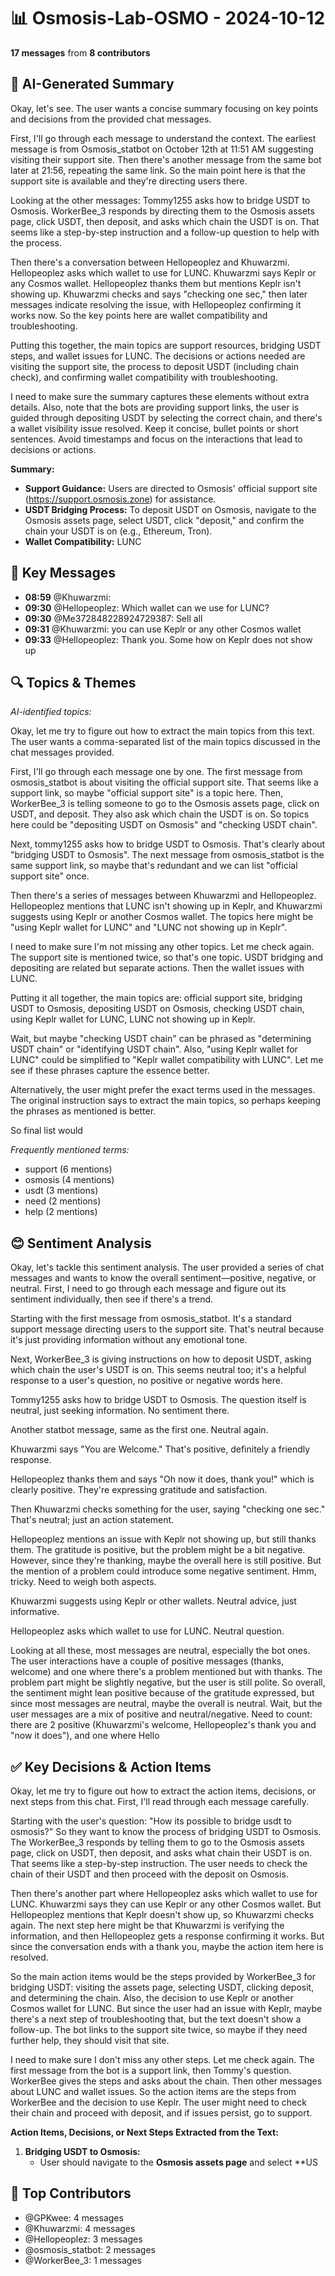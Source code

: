 # 📊 Osmosis-Lab-OSMO - 2024-10-12
**17 messages** from **8 contributors**

## 📝 AI-Generated Summary
<think>
Okay, let's see. The user wants a concise summary focusing on key points and decisions from the provided chat messages.

First, I'll go through each message to understand the context. The earliest message is from Osmosis_statbot on October 12th at 11:51 AM suggesting visiting their support site. Then there's another message from the same bot later at 21:56, repeating the same link. So the main point here is that the support site is available and they're directing users there.

Looking at the other messages: Tommy1255 asks how to bridge USDT to Osmosis. WorkerBee_3 responds by directing them to the Osmosis assets page, click USDT, then deposit, and asks which chain the USDT is on. That seems like a step-by-step instruction and a follow-up question to help with the process.

Then there's a conversation between Hellopeoplez and Khuwarzmi. Hellopeoplez asks which wallet to use for LUNC. Khuwarzmi says Keplr or any Cosmos wallet. Hellopeoplez thanks them but mentions Keplr isn't showing up. Khuwarzmi checks and says "checking one sec," then later messages indicate resolving the issue, with Hellopeoplez confirming it works now. So the key points here are wallet compatibility and troubleshooting.

Putting this together, the main topics are support resources, bridging USDT steps, and wallet issues for LUNC. The decisions or actions needed are visiting the support site, the process to deposit USDT (including chain check), and confirming wallet compatibility with troubleshooting.

I need to make sure the summary captures these elements without extra details. Also, note that the bots are providing support links, the user is guided through depositing USDT by selecting the correct chain, and there's a wallet visibility issue resolved. Keep it concise, bullet points or short sentences. Avoid timestamps and focus on the interactions that lead to decisions or actions.
</think>

**Summary:**  
- **Support Guidance:** Users are directed to Osmosis' official support site (https://support.osmosis.zone) for assistance.  
- **USDT Bridging Process:** To deposit USDT on Osmosis, navigate to the Osmosis assets page, select USDT, click "deposit," and confirm the chain your USDT is on (e.g., Ethereum, Tron).  
- **Wallet Compatibility:** LUNC

## 💬 Key Messages
- **08:59** @Khuwarzmi: 
- **09:30** @Hellopeoplez: Which wallet can we use for LUNC?
- **09:30** @Me372848228924729387: Sell all
- **09:31** @Khuwarzmi: you can use Keplr or any other Cosmos wallet
- **09:33** @Hellopeoplez: Thank you. Some how on Keplr does not show up

## 🔍 Topics & Themes
*AI-identified topics:*
> <think>
Okay, let me try to figure out how to extract the main topics from this text. The user wants a comma-separated list of the main topics discussed in the chat messages provided.

First, I'll go through each message one by one. The first message from osmosis_statbot is about visiting the official support site. That seems like a support link, so maybe "official support site" is a topic here. Then, WorkerBee_3 is telling someone to go to the Osmosis assets page, click on USDT, and deposit. They also ask which chain the USDT is on. So topics here could be "depositing USDT on Osmosis" and "checking USDT chain". 

Next, tommy1255 asks how to bridge USDT to Osmosis. That's clearly about "bridging USDT to Osmosis". The next message from osmosis_statbot is the same support link, so maybe that's redundant and we can list "official support site" once. 

Then there's a series of messages between Khuwarzmi and Hellopeoplez. Hellopeoplez mentions that LUNC isn't showing up in Keplr, and Khuwarzmi suggests using Keplr or another Cosmos wallet. The topics here might be "using Keplr wallet for LUNC" and "LUNC not showing up in Keplr". 

I need to make sure I'm not missing any other topics. Let me check again. The support site is mentioned twice, so that's one topic. USDT bridging and depositing are related but separate actions. Then the wallet issues with LUNC. 

Putting it all together, the main topics are: official support site, bridging USDT to Osmosis, depositing USDT on Osmosis, checking USDT chain, using Keplr wallet for LUNC, LUNC not showing up in Keplr. 

Wait, but maybe "checking USDT chain" can be phrased as "determining USDT chain" or "identifying USDT chain". Also, "using Keplr wallet for LUNC" could be simplified to "Keplr wallet compatibility with LUNC". Let me see if these phrases capture the essence better. 

Alternatively, the user might prefer the exact terms used in the messages. The original instruction says to extract the main topics, so perhaps keeping the phrases as mentioned is better. 

So final list would

*Frequently mentioned terms:*
- support (6 mentions)
- osmosis (4 mentions)
- usdt (3 mentions)
- need (2 mentions)
- help (2 mentions)

## 😊 Sentiment Analysis
<think>
Okay, let's tackle this sentiment analysis. The user provided a series of chat messages and wants to know the overall sentiment—positive, negative, or neutral. First, I need to go through each message and figure out its sentiment individually, then see if there's a trend.

Starting with the first message from osmosis_statbot. It's a standard support message directing users to the support site. That's neutral because it's just providing information without any emotional tone.

Next, WorkerBee_3 is giving instructions on how to deposit USDT, asking which chain the user's USDT is on. This seems neutral too; it's a helpful response to a user's question, no positive or negative words here.

Tommy1255 asks how to bridge USDT to Osmosis. The question itself is neutral, just seeking information. No sentiment there.

Another statbot message, same as the first one. Neutral again.

Khuwarzmi says "You are Welcome." That's positive, definitely a friendly response.

Hellopeoplez thanks them and says "Oh now it does, thank you!" which is clearly positive. They're expressing gratitude and satisfaction.

Then Khuwarzmi checks something for the user, saying "checking one sec." That's neutral; just an action statement.

Hellopeoplez mentions an issue with Keplr not showing up, but still thanks them. The gratitude is positive, but the problem might be a bit negative. However, since they're thanking, maybe the overall here is still positive. But the mention of a problem could introduce some negative sentiment. Hmm, tricky. Need to weigh both aspects.

Khuwarzmi suggests using Keplr or other wallets. Neutral advice, just informative.

Hellopeoplez asks which wallet to use for LUNC. Neutral question.

Looking at all these, most messages are neutral, especially the bot ones. The user interactions have a couple of positive messages (thanks, welcome) and one where there's a problem mentioned but with thanks. The problem part might be slightly negative, but the user is still polite. So overall, the sentiment might lean positive because of the gratitude expressed, but since most messages are neutral, maybe the overall is neutral. Wait, but the user messages are a mix of positive and neutral/negative. Need to count: there are 2 positive (Khuwarzmi's welcome, Hellopeoplez's thank you and "now it does"), and one where Hello

## ✅ Key Decisions & Action Items
<think>
Okay, let me try to figure out how to extract the action items, decisions, or next steps from this chat. First, I'll read through each message carefully.

Starting with the user's question: "How its possible to bridge usdt to osmosis?" So they want to know the process of bridging USDT to Osmosis. The WorkerBee_3 responds by telling them to go to the Osmosis assets page, click on USDT, then deposit, and asks what chain their USDT is on. That seems like a step-by-step instruction. The user needs to check the chain of their USDT and then proceed with the deposit on Osmosis.

Then there's another part where Hellopeoplez asks which wallet to use for LUNC. Khuwarzmi says they can use Keplr or any other Cosmos wallet. But Hellopeoplez mentions that Keplr doesn't show up, so Khuwarzmi checks again. The next step here might be that Khuwarzmi is verifying the information, and then Hellopeoplez gets a response confirming it works. But since the conversation ends with a thank you, maybe the action item here is resolved.

So the main action items would be the steps provided by WorkerBee_3 for bridging USDT: visiting the assets page, selecting USDT, clicking deposit, and determining the chain. Also, the decision to use Keplr or another Cosmos wallet for LUNC. But since the user had an issue with Keplr, maybe there's a next step of troubleshooting that, but the text doesn't show a follow-up. The bot links to the support site twice, so maybe if they need further help, they should visit that site.

I need to make sure I don't miss any other steps. Let me check again. The first message from the bot is a support link, then Tommy's question. WorkerBee gives the steps and asks about the chain. Then other messages about LUNC and wallet issues. So the action items are the steps from WorkerBee and the decision to use Keplr. The user might need to check their chain and proceed with deposit, and if issues persist, go to support.
</think>

**Action Items, Decisions, or Next Steps Extracted from the Text:**

1. **Bridging USDT to Osmosis:**  
   - User should navigate to the **Osmosis assets page** and select **US

## 👥 Top Contributors
- @GPKwee: 4 messages
- @Khuwarzmi: 4 messages
- @Hellopeoplez: 3 messages
- @osmosis_statbot: 2 messages
- @WorkerBee_3: 1 messages